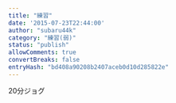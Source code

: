 ```yaml
---
title: "練習"
date: '2015-07-23T22:44:00'
author: "subaru44k"
category: "練習(弱)"
status: "publish"
allowComments: true
convertBreaks: false
entryHash: "bd408a90208b2407aceb0d10d285822e"
---
```

20分ジョグ
